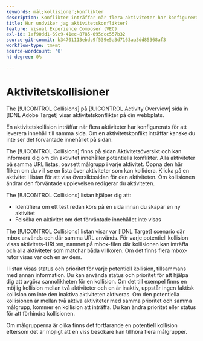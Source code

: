 ```yaml
---
keywords: mål;kollisioner;konflikter
description: Konflikter inträffar när flera aktiviteter har konfigurerats för att leverera innehåll till samma sida. Lär dig hur du undviker kollisioner när du använder Adobe Target.
title: Hur undviker jag aktivitetskonflikter?
feature: Visual Experience Composer (VEC)
exl-id: 1af90dd1-69c9-41ec-8785-095dcc557b32
source-git-commit: b34701113ebdc9f539e5a3d7163aa3dd85368af3
workflow-type: tm+mt
source-wordcount: '0'
ht-degree: 0%

---
```


# Aktivitetskollisioner

The [!UICONTROL Collisions] på [!UICONTROL Activity Overview] sida in [!DNL Adobe Target] visar aktivitetskonflikter på din webbplats.

En aktivitetskollision inträffar när flera aktiviteter har konfigurerats för att leverera innehåll till samma sida. Om en aktivitetskonflikt inträffar kanske du inte ser det förväntade innehållet på sidan.

The [!UICONTROL Collisions] finns på sidan Aktivitetsöversikt och kan informera dig om din aktivitet innehåller potentiella konflikter. Alla aktiviteter på samma URL listas, oavsett målgrupp i varje aktivitet. Öppna den här fliken om du vill se en lista över aktiviteter som kan kollidera. Klicka på en aktivitet i listan för att visa översiktssidan för den aktiviteten. Om kollisionen ändrar den förväntade upplevelsen redigerar du aktiviteten.

The [!UICONTROL Collisions] listan hjälper dig att:

* Identifiera om ett test redan körs på en sida innan du skapar en ny aktivitet
* Felsöka en aktivitet om det förväntade innehållet inte visas

The [!UICONTROL Collisions] listan visar var [!DNL Target] scenario där mbox används och där samma URL används. För varje potentiell kollision visas aktivitets-URL:en, namnet på mbox-filen där kollisionen kan inträffa och alla aktiviteter som matchar båda villkoren. Om det finns flera mbox-rutor visas var och en av dem.

I listan visas status och prioritet för varje potentiell kollision, tillsammans med annan information. Du kan använda status och prioritet för att hjälpa dig att avgöra sannolikheten för en kollision. Om det till exempel finns en möjlig kollision mellan två aktiviteter och en är inaktiv, uppstår ingen faktisk kollision om inte den inaktiva aktiviteten aktiveras. Om den potentiella kollisionen är mellan två aktiva aktiviteter med samma prioritet och samma målgrupp, kommer en kollision att inträffa. Du kan ändra prioritet eller status för att förhindra kollisionen.

Om målgrupperna är olika finns det fortfarande en potentiell kollision eftersom det är möjligt att en viss besökare kan tillhöra flera målgrupper.
